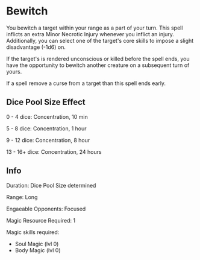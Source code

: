# Bewitch

You bewitch a target within your range as a part of your turn. This spell inflicts an extra Minor Necrotic Injury whenever you inflict an injury. Additionally, you can select one of the target's core skills to impose a slight disadvantage (-1d6) on.

If the target's is rendered unconscious or killed before the spell ends, you have the opportunity to bewitch another creature on a subsequent turn of yours.

If a spell remove a curse from a target than this spell ends early.

## Dice Pool Size Effect

0 -  4 dice: Concentration, 10 min

5 -  8 dice: Concentration, 1 hour

9 - 12 dice: Concentration, 8 hour

13 - 16+ dice:  Concentration, 24 hours

## Info

Duration: Dice Pool Size determined

Range: Long

Engaeable Opponents: Focused

Magic Resource Required: 1

Magic skills required:

- Soul Magic (lvl 0)
- Body Magic (lvl 0)

